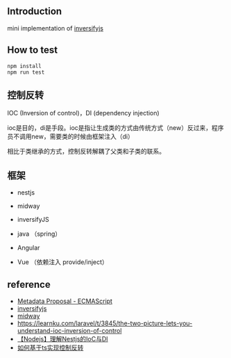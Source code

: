 ## Introduction

mini implementation of [inversifyjs](https://github.com/inversify/InversifyJS)

## How to test

```
npm install
npm run test
```

## 控制反转

IOC (Inversion of control)，DI (dependency injection)

ioc是目的，di是手段。ioc是指让生成类的方式由传统方式（new）反过来，程序员不调用new，需要类的时候由框架注入（di）

相比于类继承的方式，控制反转解耦了父类和子类的联系。
## 框架
* nestjs
* midway

* inversifyJS

* java （spring）
* Angular
* Vue （依赖注入 provide/inject）

## reference

* [Metadata Proposal - ECMAScript](https://rbuckton.github.io/reflect-metadata/)
* [inversifyjs](https://github.com/inversify/InversifyJS)
* [midway](https://github.com/midwayjs/midway)
* https://learnku.com/laravel/t/3845/the-two-picture-lets-you-understand-ioc-inversion-of-control
* [【Nodejs】理解Nestjs的IoC与DI](https://www.jianshu.com/p/d5fab2eed2b0)
* [如何基于ts实现控制反转](https://zhuanlan.zhihu.com/p/311184005)
